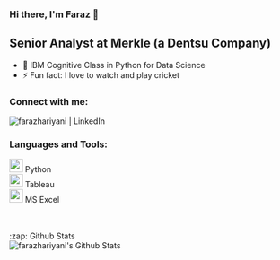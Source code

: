 ### Hi there, I'm Faraz 👋

## Senior Analyst at Merkle (a Dentsu Company)

- 🌱 IBM Cognitive Class in Python for Data Science
- ⚡ Fun fact: I love to watch and play cricket 


### Connect with me:

[<img align="left" alt="farazhariyani | LinkedIn" src="https://img.shields.io/badge/linkedin-%230077B5.svg?&style=for-the-badge&logo=linkedin&logoColor=white" />][linkedin]

<br />

### Languages and Tools:
<img height="24" width="24" src="https://cdn.jsdelivr.net/npm/simple-icons@v3/icons/python.svg" /> Python <br />
<img height="24" width="24" src="https://cdn.jsdelivr.net/npm/simple-icons@v3/icons/tableau.svg" /> Tableau <br />
<img height="24" width="24" src="https://cdn.jsdelivr.net/npm/simple-icons@v3/icons/microsoftexcel.svg" /> MS Excel <br />



<br />
<br />

<summary>:zap: Github Stats</summary>

  <img alt="farazhariyani's Github Stats" src="https://github-readme-stats.farazhariyani.vercel.app/api?username=farazhariyani&show_icons=true&hide_border=true" />


[linkedin]: https://www.linkedin.com/in/farazhariyani/
